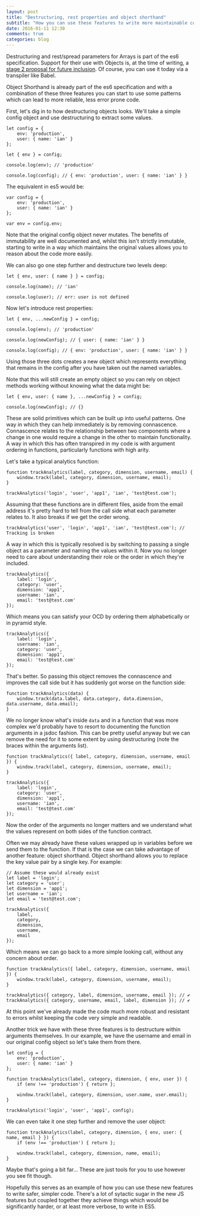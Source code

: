 ```yaml
---
layout: post
title: "Destructuring, rest properties and object shorthand"
subtitle: "How you can use these features to write more maintainable code"
date: 2016-01-11 12:30
comments: true
categories: blog
---
```


Destructuring and rest/spread parameters for Arrays is part of the es6 specification. Support for their use with Objects is, at the time of writing, a [stage 2 proposal for future inclusion](https://github.com/sebmarkbage/ecmascript-rest-spread). Of course, you can use it today via a transpiler like Babel.

Object Shorthand is already part of the es6 specification and with a combination of these three features you can start to use some patterns which can lead to more reliable, less error prone code.

First, let's dig in to how destructuring objects looks. We'll take a simple config object and use destructuring to extract some values.

<pre class="language-javascript"><code>let config = {
    env: 'production',
    user: { name: 'ian' }
};

let { env } = config;

console.log(env); // 'production'

console.log(config); // { env: 'production', user: { name: 'ian' } }
</code></pre>

The equivalent in es5 would be:

<pre class="language-javascript"><code>var config = {
    env: 'production',
    user: { name: 'ian' }
};

var env = config.env;
</code></pre>


Note that the original config object never mutates. The benefits of immutability are well documented and, whilst this isn't strictly immutable, starting to write in a way which maintains the original values allows you to reason about the code more easily.

We can also go one step further and destructure two levels deep:

<pre class="language-javascript"><code>let { env, user: { name } } = config;

console.log(name); // 'ian'

console.log(user); // err: user is not defined
</code></pre>

Now let's introduce rest properties:

<pre class="language-javascript"><code>let { env, ...newConfig } = config;

console.log(env); // 'production'

console.log(newConfig); // { user: { name: 'ian' } }

console.log(config); // { env: 'production', user: { name: 'ian' } }
</code></pre>

Using those three dots creates a new object which represents everything that remains in the config after you have taken out the named variables.

Note that this will still create an empty object so you can rely on object methods working without knowing what the data might be:

<pre class="language-javascript"><code>let { env, user: { name }, ...newConfig } = config;

console.log(newConfig); // {}
</code></pre>


These are solid primitives which can be built up into useful patterns. One way in which they can help immediately is by removing connascence. Connascence relates to the relationship between two components where a change in one would require a change in the other to maintain functionality. A way in which this has often transpired in my code is with argument ordering in functions, particularly functions with high arity.

Let's take a typical analytics function:

<pre class="language-javascript"><code>function trackAnalytics(label, category, dimension, username, email) {
    window.track(label, category, dimension, username, email);
}

trackAnalytics('login', 'user', 'app1', 'ian', 'test@test.com');
</code></pre>

Assuming that these functions are in different files, aside from the email address it's pretty hard to tell from the call side what each parameter relates to. It also breaks if we get the order wrong.

<pre class="language-javascript"><code>trackAnalytics('user', 'login', 'app1', 'ian', 'test@test.com'); // Tracking is broken</code></pre>

A way in which this is typically resolved is by switching to passing a single object as a parameter and naming the values within it. Now you no longer need to care about understanding their role or the order in which they're included.

<pre class="language-javascript"><code>trackAnalytics({
    label: 'login',
    category: 'user',
    dimension: 'app1',
    username: 'ian',
    email: 'test@test.com'
});
</code></pre>

Which means you can satisfy your OCD by ordering them alphabetically or in pyramid style.

<pre class="language-javascript"><code>trackAnalytics({
    label: 'login',
    username: 'ian',
    category: 'user',
    dimension: 'app1',
    email: 'test@test.com'
});
</code></pre>

That's better. So passing this object removes the connascence and improves the call side but it has suddenly got worse on the function side:

<pre class="language-javascript"><code>function trackAnalytics(data) {
    window.track(data.label, data.category, data.dimension, data.username, data.email);
}
</code></pre>

We no longer know what's inside `data` and in a function that was more complex we'd probably have to resort to documenting the function arguments in a jsdoc fashion. This can be pretty useful anyway but we can remove the need for it to some extent by using destructuring (note the braces within the arguments list).


<pre class="language-javascript"><code>function trackAnalytics({ label, category, dimension, username, email }) {
    window.track(label, category, dimension, username, email);
}

trackAnalytics({
    label: 'login',
    category: 'user',
    dimension: 'app1',
    username: 'ian',
    email: 'test@test.com'
});
</code></pre>

Now the order of the arguments no longer matters and we understand what the values represent on both sides of the function contract.

Often we may already have these values wrapped up in variables before we send them to the function. If that is the case we can take advantage of another feature: object shorthand. Object shorthand allows you to replace the key value pair by a single key. For example:

<pre class="language-javascript"><code>// Assume these would already exist
let label = 'login';
let category = 'user';
let dimension = 'app1';
let username = 'ian';
let email = 'test@test.com';

trackAnalytics({
    label,
    category,
    dimension,
    username,
    email
});
</code></pre>

Which means we can go back to a more simple looking call, without any concern about order.

<pre class="language-javascript"><code>function trackAnalytics({ label, category, dimension, username, email }) {
    window.track(label, category, dimension, username, email);
}

trackAnalytics({ category, label, dimension, username, email }); // ✔
trackAnalytics({ category, username, email, label, dimension }); // ✔</code></pre>

At this point we've already made the code much more robust and resistant to errors whilst keeping the code very simple and readable.

Another trick we have with these three features is to destructure within arguments themselves. In our example, we have the username and email in our original config object so let's take them from there.

<pre class="language-javascript"><code>let config = {
    env: 'production',
    user: { name: 'ian' }
};

function trackAnalytics(label, category, dimension, { env, user }) {
    if (env !== 'production') { return };

    window.track(label, category, dimension, user.name, user.email);
}

trackAnalytics('login', 'user', 'app1', config);
</code></pre>

We can even take it one step further and remove the user object:

<pre class="language-javascript"><code>function trackAnalytics(label, category, dimension, { env, user: { name, email } }) {
    if (env !== 'production') { return };

    window.track(label, category, dimension, name, email);
}
</code></pre>

Maybe that's going a bit far... These are just tools for you to use however you see fit though.

Hopefully this serves as an example of how you can use these new features to write safer, simpler code. There's a lot of sytactic sugar in the new JS features but coupled together they achieve things which would be significantly harder, or at least more verbose, to write in ES5.
